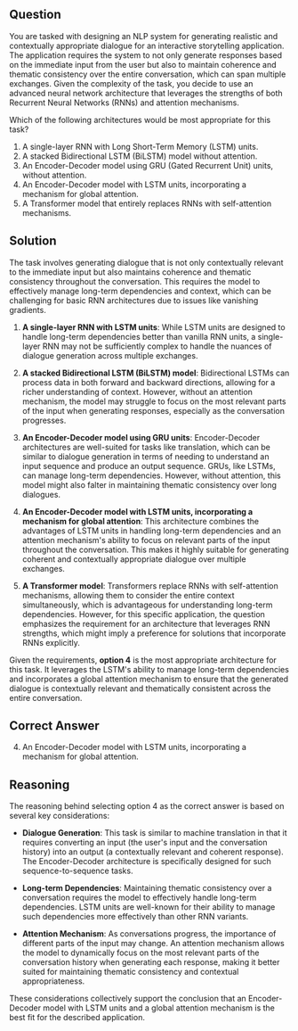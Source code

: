 ## Question
You are tasked with designing an NLP system for generating realistic and contextually appropriate dialogue for an interactive storytelling application. The application requires the system to not only generate responses based on the immediate input from the user but also to maintain coherence and thematic consistency over the entire conversation, which can span multiple exchanges. Given the complexity of the task, you decide to use an advanced neural network architecture that leverages the strengths of both Recurrent Neural Networks (RNNs) and attention mechanisms.

Which of the following architectures would be most appropriate for this task?

1. A single-layer RNN with Long Short-Term Memory (LSTM) units.
2. A stacked Bidirectional LSTM (BiLSTM) model without attention.
3. An Encoder-Decoder model using GRU (Gated Recurrent Unit) units, without attention.
4. An Encoder-Decoder model with LSTM units, incorporating a mechanism for global attention.
5. A Transformer model that entirely replaces RNNs with self-attention mechanisms.

## Solution
The task involves generating dialogue that is not only contextually relevant to the immediate input but also maintains coherence and thematic consistency throughout the conversation. This requires the model to effectively manage long-term dependencies and context, which can be challenging for basic RNN architectures due to issues like vanishing gradients.

1. **A single-layer RNN with LSTM units**: While LSTM units are designed to handle long-term dependencies better than vanilla RNN units, a single-layer RNN may not be sufficiently complex to handle the nuances of dialogue generation across multiple exchanges.

2. **A stacked Bidirectional LSTM (BiLSTM) model**: Bidirectional LSTMs can process data in both forward and backward directions, allowing for a richer understanding of context. However, without an attention mechanism, the model may struggle to focus on the most relevant parts of the input when generating responses, especially as the conversation progresses.

3. **An Encoder-Decoder model using GRU units**: Encoder-Decoder architectures are well-suited for tasks like translation, which can be similar to dialogue generation in terms of needing to understand an input sequence and produce an output sequence. GRUs, like LSTMs, can manage long-term dependencies. However, without attention, this model might also falter in maintaining thematic consistency over long dialogues.

4. **An Encoder-Decoder model with LSTM units, incorporating a mechanism for global attention**: This architecture combines the advantages of LSTM units in handling long-term dependencies and an attention mechanism's ability to focus on relevant parts of the input throughout the conversation. This makes it highly suitable for generating coherent and contextually appropriate dialogue over multiple exchanges.

5. **A Transformer model**: Transformers replace RNNs with self-attention mechanisms, allowing them to consider the entire context simultaneously, which is advantageous for understanding long-term dependencies. However, for this specific application, the question emphasizes the requirement for an architecture that leverages RNN strengths, which might imply a preference for solutions that incorporate RNNs explicitly.

Given the requirements, **option 4** is the most appropriate architecture for this task. It leverages the LSTM's ability to manage long-term dependencies and incorporates a global attention mechanism to ensure that the generated dialogue is contextually relevant and thematically consistent across the entire conversation.

## Correct Answer
4. An Encoder-Decoder model with LSTM units, incorporating a mechanism for global attention.

## Reasoning
The reasoning behind selecting option 4 as the correct answer is based on several key considerations:

- **Dialogue Generation**: This task is similar to machine translation in that it requires converting an input (the user's input and the conversation history) into an output (a contextually relevant and coherent response). The Encoder-Decoder architecture is specifically designed for such sequence-to-sequence tasks.

- **Long-term Dependencies**: Maintaining thematic consistency over a conversation requires the model to effectively handle long-term dependencies. LSTM units are well-known for their ability to manage such dependencies more effectively than other RNN variants.

- **Attention Mechanism**: As conversations progress, the importance of different parts of the input may change. An attention mechanism allows the model to dynamically focus on the most relevant parts of the conversation history when generating each response, making it better suited for maintaining thematic consistency and contextual appropriateness.

These considerations collectively support the conclusion that an Encoder-Decoder model with LSTM units and a global attention mechanism is the best fit for the described application.